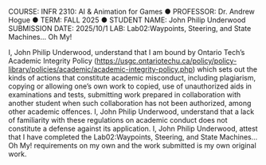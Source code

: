 COURSE: INFR 2310: AI & Animation for Games
● PROFESSOR: Dr. Andrew Hogue
● TERM: FALL 2025
● STUDENT NAME: John Philip Underwood
SUBMISSION DATE: 2025/10/1
LAB: Lab02:Waypoints, Steering, and State Machines... Oh My!

I, John Philip Underwood, understand that I am bound by Ontario Tech’s Academic Integrity Policy
(https://usgc.ontariotechu.ca/policy/policy-library/policies/academic/academic-integrity-policy.php) which
sets out the kinds of actions that constitute academic misconduct, including plagiarism, copying or
allowing one’s own work to copied, use of unauthorized aids in examinations and tests, submitting work
prepared in collaboration with another student when such collaboration has not been authorized, among
other academic offences.
I, John Philip Underwood, understand that a lack of familiarity with these regulations on academic conduct does not constitute a defense against its application.
I, John Philip Underwood, attest that I have completed the Lab02:Waypoints, Steering, and State Machines... Oh My! requirements on my own and the
work submitted is my own original work.

